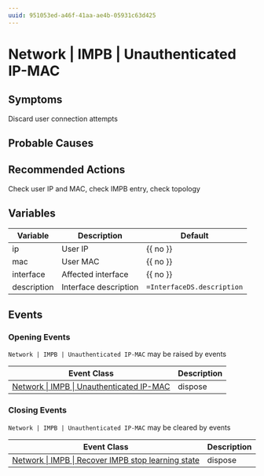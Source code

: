 ```yaml
---
uuid: 951053ed-a46f-41aa-ae4b-05931c63d425
---
```

# Network | IMPB | Unauthenticated IP-MAC

## Symptoms

Discard user connection attempts

## Probable Causes

## Recommended Actions

Check user IP and MAC, check IMPB entry, check topology

## Variables

| Variable    | Description           | Default                    |
| ----------- | --------------------- | -------------------------- |
| ip          | User IP               | {{ no }}                   |
| mac         | User MAC              | {{ no }}                   |
| interface   | Affected interface    | {{ no }}                   |
| description | Interface description | `=InterfaceDS.description` |

## Events

### Opening Events
`Network | IMPB | Unauthenticated IP-MAC` may be raised by events

| Event Class                                                                                                    | Description |
| -------------------------------------------------------------------------------------------------------------- | ----------- |
| [Network \| IMPB \| Unauthenticated IP-MAC](../event-classes-reference/network/impb/unauthenticated-ip-mac.md) | dispose     |

### Closing Events
`Network | IMPB | Unauthenticated IP-MAC` may be cleared by events

| Event Class                                                                                                                        | Description |
| ---------------------------------------------------------------------------------------------------------------------------------- | ----------- |
| [Network \| IMPB \| Recover IMPB stop learning state](../event-classes-reference/network/impb/recover-impb-stop-learning-state.md) | dispose     |
